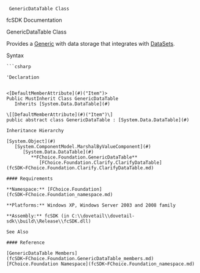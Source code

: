 ﻿     GenericDataTable Class                                                   

fcSDK Documentation

GenericDataTable Class

Provides a [Generic](fcSDK~FChoice.Foundation.FCGeneric.md) with data storage that integrates with [DataSets](http://msdn.microsoft.com/library/default.asp?url=/library/en-us/vbcon/html/vbcondatasets.asp).

Syntax

```vbnet
```csharp

'Declaration
 

<[DefaultMemberAttribute](#)("Item")>
Public MustInherit Class GenericDataTable 
   Inherits [System.Data.DataTable](#)

\[[DefaultMemberAttribute](#)("Item")\]
public abstract class GenericDataTable : [System.Data.DataTable](#) 

Inheritance Hierarchy

[System.Object](#)  
   [System.ComponentModel.MarshalByValueComponent](#)  
      [System.Data.DataTable](#)  
         **FChoice.Foundation.GenericDataTable**  
            [FChoice.Foundation.Clarify.ClarifyDataTable](fcSDK~FChoice.Foundation.Clarify.ClarifyDataTable.md)  

#### Requirements

**Namespace:** [FChoice.Foundation](fcSDK~FChoice.Foundation_namespace.md)

**Platforms:** Windows XP, Windows Server 2003 and 2008 family

**Assembly:** fcSDK (in C:\\dovetail\\dovetail-sdk\\build\\Release\\fcSDK.dll)

See Also

#### Reference

[GenericDataTable Members](fcSDK~FChoice.Foundation.GenericDataTable_members.md)  
[FChoice.Foundation Namespace](fcSDK~FChoice.Foundation_namespace.md)